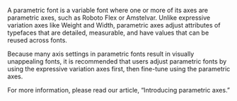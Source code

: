 A parametric font is a variable font where one or more of its axes are parametric axes, such as Roboto Flex or Amstelvar. Unlike expressive variation axes like Weight and Width, parametric axes adjust attributes of typefaces that are detailed, measurable, and have values that can be reused across fonts.

Because many axis settings in parametric fonts result in visually unappealing fonts, it is recommended that users adjust parametric fonts by using the expressive variation axes first, then fine-tune using the parametric axes.

For more information, please read our article, “Introducing parametric axes.”
